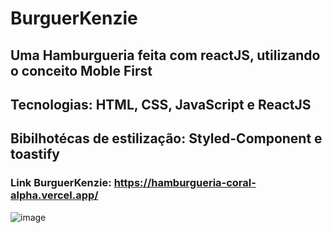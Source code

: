 # BurguerKenzie

## Uma Hamburgueria feita com reactJS, utilizando o conceito Moble First
## Tecnologias: HTML, CSS, JavaScript e ReactJS
## Bibilhotécas de estilização: Styled-Component e toastify


### Link BurguerKenzie: https://hamburgueria-coral-alpha.vercel.app/

![image](https://user-images.githubusercontent.com/110185110/218326343-090217d9-eb29-48ae-879d-b82ab9a6d2a4.png)

